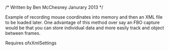 /* Written by Ben McChesney Janurary 2013 */

Example of recording mouse coordinates into memory and then an XML file to be loaded later. 
One advantage of this method over say an FBO capture would be that you can store individual data and more easily
track and object between frames.

Requires ofxXmlSettings